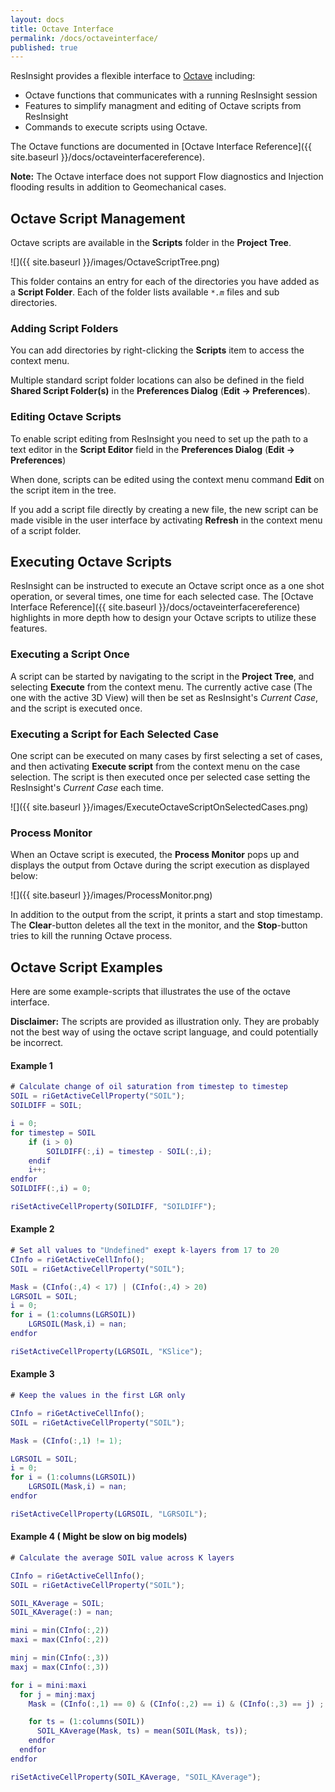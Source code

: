 ```yaml
---
layout: docs
title: Octave Interface
permalink: /docs/octaveinterface/
published: true
---
```


ResInsight provides a flexible interface to [Octave](http://www.gnu.org/software/octave/ "Octave") including:

- Octave functions that communicates with a running ResInsight session
- Features to simplify managment and editing of Octave scripts from ResInsight
- Commands to execute scripts using Octave.  

The Octave functions are documented in [Octave Interface Reference]({{ site.baseurl }}/docs/octaveinterfacereference).

<div class="note info"> 
<b>Note:</b> The Octave interface does not support Flow diagnostics and Injection flooding results in addition to Geomechanical cases. 
</div>

## Octave Script Management 
Octave scripts are available in the **Scripts** folder in the **Project Tree**. 

![]({{ site.baseurl }}/images/OctaveScriptTree.png)

This folder contains an entry for each of the directories you have added as a **Script Folder**. Each of the folder lists available _`*.m`_ files and sub directories.

### Adding Script Folders
You can add directories by right-clicking the **Scripts** item to access the context menu.

Multiple standard script folder locations can also be defined in the field **Shared Script Folder(s)** in the **Preferences Dialog** (**Edit -> Preferences**). 

### Editing Octave Scripts 
To enable script editing from ResInsight you need to set up the path to a text editor in the **Script Editor** field in the **Preferences Dialog** (**Edit -> Preferences**) 

When done, scripts can be edited using the context menu command **Edit** on the script item in the tree.

If you add a script file directly by creating a new file, the new script can be made visible in the user interface by activating **Refresh** in the context menu of a script folder. 

## Executing Octave Scripts

ResInsight can be instructed to execute an Octave script once as a one shot operation, or several times, one time for each selected case. The [Octave Interface Reference]({{ site.baseurl }}/docs/octaveinterfacereference) highlights in more depth how to design your Octave scripts to utilize these features.

### Executing a Script Once

A script can be started by navigating to the script in the **Project Tree**, and selecting **Execute** from the context menu. The currently active case (The one with the active 3D View) will then be set as ResInsight's *Current Case*, and the script is executed once.

### Executing a Script for Each Selected Case

One script can be executed on many cases by first selecting a set of cases, and then activating **Execute script** from the context menu on the case selection. The script is then executed once per selected case setting the ResInsight's *Current Case* each time. 

![]({{ site.baseurl }}/images/ExecuteOctaveScriptOnSelectedCases.png)

### Process Monitor

When an Octave script is executed, the **Process Monitor** pops up and displays the output from Octave during the script execution as displayed below:

![]({{ site.baseurl }}/images/ProcessMonitor.png)

In addition to the output from the script, it prints a start and stop timestamp. The **Clear**-button deletes all the text in the monitor, and the **Stop**-button tries to kill the running Octave process.

## Octave Script Examples

Here are some example-scripts that illustrates the use of the octave interface. 

<div class="note info"> 
<b>Disclaimer:</b> The scripts are provided as illustration only. They are probably not the best way of using the octave script language, and could potentially be incorrect. 
</div>

#### Example 1

```matlab 
# Calculate change of oil saturation from timestep to timestep
SOIL = riGetActiveCellProperty("SOIL");
SOILDIFF = SOIL;

i = 0;
for timestep = SOIL
	if (i > 0) 
		SOILDIFF(:,i) = timestep - SOIL(:,i);
	endif
	i++;
endfor
SOILDIFF(:,i) = 0;

riSetActiveCellProperty(SOILDIFF, "SOILDIFF");
```

#### Example 2

```matlab    
# Set all values to "Undefined" exept k-layers from 17 to 20
CInfo = riGetActiveCellInfo();
SOIL = riGetActiveCellProperty("SOIL");

Mask = (CInfo(:,4) < 17) | (CInfo(:,4) > 20)
LGRSOIL = SOIL;
i = 0;
for i = (1:columns(LGRSOIL))
    LGRSOIL(Mask,i) = nan;
endfor

riSetActiveCellProperty(LGRSOIL, "KSlice");
```

#### Example 3

```matlab    
# Keep the values in the first LGR only

CInfo = riGetActiveCellInfo();
SOIL = riGetActiveCellProperty("SOIL");

Mask = (CInfo(:,1) != 1);

LGRSOIL = SOIL;
i = 0;
for i = (1:columns(LGRSOIL))
    LGRSOIL(Mask,i) = nan;
endfor

riSetActiveCellProperty(LGRSOIL, "LGRSOIL");
```  

#### Example 4 ( Might be slow on big models)

```matlab 
# Calculate the average SOIL value across K layers

CInfo = riGetActiveCellInfo();
SOIL = riGetActiveCellProperty("SOIL");

SOIL_KAverage = SOIL;
SOIL_KAverage(:) = nan;

mini = min(CInfo(:,2))
maxi = max(CInfo(:,2))

minj = min(CInfo(:,3))
maxj = max(CInfo(:,3))

for i = mini:maxi
  for j = minj:maxj 
    Mask = (CInfo(:,1) == 0) & (CInfo(:,2) == i) & (CInfo(:,3) == j) ;

    for ts = (1:columns(SOIL)) 
      SOIL_KAverage(Mask, ts) = mean(SOIL(Mask, ts));
    endfor
  endfor
endfor

riSetActiveCellProperty(SOIL_KAverage, "SOIL_KAverage");
```
